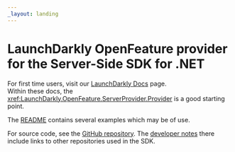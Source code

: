 ```yaml
---
_layout: landing
---
```


# LaunchDarkly OpenFeature provider for the Server-Side SDK for .NET

For first time users, visit our [LaunchDarkly Docs](https://docs.launchdarkly.com/sdk/server-side/dotnet) page.  
Within these docs, the <xref:LaunchDarkly.OpenFeature.ServerProvider.Provider> is a good starting point.

The [README](https://github.com/launchdarkly/openfeature-dotnet-server/tree/main/README.md) contains several examples which may be of use.

For source code, see the [GitHub repository](https://github.com/launchdarkly/openfeature-dotnet-server).
The [developer notes](https://github.com/launchdarkly/openfeature-dotnet-server/blob/main/CONTRIBUTING.md) there include links
to other repositories used in the SDK.
